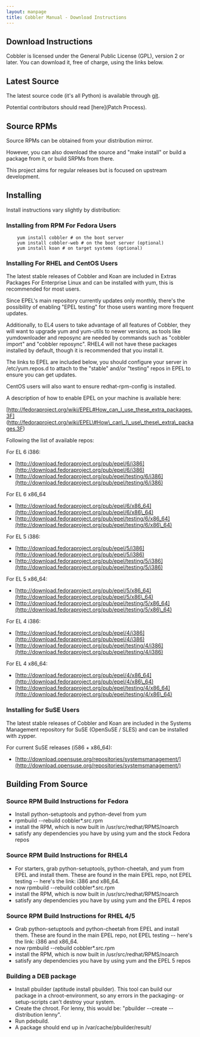 ```yaml
---
layout: manpage
title: Cobbler Manual - Download Instructions
---
```

## Download Instructions

Cobbler is licensed under the General Public License (GPL), version
2 or later. You can download it, free of charge, using the links
below.

## Latest Source

The latest source code (it's all Python) is available through [git](https://github.com/cobbler/cobbler).

Potential contributors should read
[here](Patch Process).

## Source RPMs

Source RPMs can be obtained from your distribution mirror.

However, you can also download the source and "make install" or build a package from it, or build
SRPMs from there.

This project aims for regular releases but is focused on upstream development.

## Installing

Install instructions vary slightly by distribution:

### Installing from RPM For Fedora Users

        yum install cobbler # on the boot server
        yum install cobbler-web # on the boot server (optional)
        yum install koan # on target systems (optional)

### Installing For RHEL and CentOS Users

The latest stable releases of Cobbler and Koan are included in
Extras Packages For Enterprise Linux and can be installed with yum,
this is recommended for most users.

Since EPEL's main repository currently updates only monthly,
there's the possibility of enabling "EPEL testing" for those users
wanting more frequent updates.

Additionally, to EL4 users to take advantage of all features of
Cobbler, they will want to upgrade yum and yum-utils to newer
versions, as tools like yumdownloader and reposync are needed by
commands such as "cobbler import" and "cobbler reposync". RHEL4
will not have these packages installed by default, though it is
recommended that you install it.

The links to EPEL are included below, you should configure your
server in /etc/yum.repos.d to attach to the "stable" and/or
"testing" repos in EPEL to ensure you can get updates.

CentOS users will also want to ensure redhat-rpm-config is
installed.

A description of how to enable EPEL on your machine is available
here:

[http://fedoraproject.org/wiki/EPEL#How_can_I_use_these_extra_packages.3F]
(http://fedoraproject.org/wiki/EPEL\#How\_can\_I\_use\_these\_extra\_packages.3F)

Following the list of available repos:

For EL 6 i386:

-   [http://download.fedoraproject.org/pub/epel/6/i386](http://download.fedoraproject.org/pub/epel/6/i386)
-   [http://download.fedoraproject.org/pub/epel/testing/6/i386](http://download.fedoraproject.org/pub/epel/testing/6/i386)

For EL 6 x86\_64

-   [http://download.fedoraproject.org/pub/epel/6/x86_64](http://download.fedoraproject.org/pub/epel/6/x86\_64)
-   [http://download.fedoraproject.org/pub/epel/testing/6/x86_64](http://download.fedoraproject.org/pub/epel/testing/6/x86\_64)

For EL 5 i386:

-   [http://download.fedoraproject.org/pub/epel/5/i386](http://download.fedoraproject.org/pub/epel/5/i386)
-   [http://download.fedoraproject.org/pub/epel/testing/5/i386](http://download.fedoraproject.org/pub/epel/testing/5/i386)

For EL 5 x86\_64:

-   [http://download.fedoraproject.org/pub/epel/5/x86_64](http://download.fedoraproject.org/pub/epel/5/x86\_64)
-   [http://download.fedoraproject.org/pub/epel/testing/5/x86_64](http://download.fedoraproject.org/pub/epel/testing/5/x86\_64)

For EL 4 i386:

-   [http://download.fedoraproject.org/pub/epel/4/i386](http://download.fedoraproject.org/pub/epel/4/i386)
-   [http://download.fedoraproject.org/pub/epel/testing/4/i386](http://download.fedoraproject.org/pub/epel/testing/4/i386)

For EL 4 x86\_64:

-   [http://download.fedoraproject.org/pub/epel/4/x86_64](http://download.fedoraproject.org/pub/epel/4/x86\_64)
-   [http://download.fedoraproject.org/pub/epel/testing/4/x86_64](http://download.fedoraproject.org/pub/epel/testing/4/x86\_64)

### Installing for SuSE Users

The latest stable releases of Cobbler and Koan are included in the
Systems Management repository for SuSE (OpenSuSE / SLES) and can be
installed with zypper.

For current SuSE releases (i586 + x86\_64):

-   [http://download.opensuse.org/repositories/systemsmanagement/](http://download.opensuse.org/repositories/systemsmanagement/)

## Building From Source

### Source RPM Build Instructions for Fedora

-   Install python-setuptools and python-devel from yum
-   rpmbuild --rebuild cobbler\*.src.rpm
-   install the RPM, which is now built in
    /usr/src/redhat/RPMS/noarch
-   satisfy any dependencies you have by using yum and the stock
    Fedora repos

### Source RPM Build Instructions for RHEL4

-   For starters, grab python-setuptools, python-cheetah, and yum
    from EPEL and install them. These are found in the main EPEL repo,
    not EPEL testing -- here's the link: i386 and x86\_64.
-   now rpmbuild --rebuild cobbler\*.src.rpm
-   install the RPM, which is now built in
    /usr/src/redhat/RPMS/noarch
-   satisfy any dependencies you have by using yum and the EPEL 4
    repos

### Source RPM Build Instructions for RHEL 4/5

-   Grab python-setuptools and python-cheetah from EPEL and install
    them. These are found in the main EPEL repo, not EPEL testing --
    here's the link: i386 and x86\_64.
-   now rpmbuild --rebuild cobbler\*.src.rpm
-   install the RPM, which is now built in
    /usr/src/redhat/RPMS/noarch
-   satisfy any dependencies you have by using yum and the EPEL 5
    repos

### Building a DEB package

-   Install pbuilder (aptitude install pbuilder). This tool can
    build our package in a chroot-environment, so any errors in the
    packaging- or setup-scripts can't destroy your system.
-   Create the chroot. For lenny, this would be: "pbuilder --create
    --distribution lenny".
-   Run pdebuild.
-   A package should end up in /var/cache/pbuilder/result/
